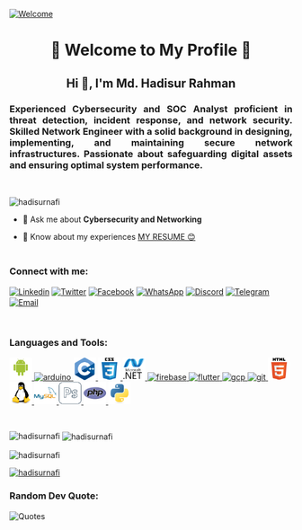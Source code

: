 [![Welcome](https://github.com/hadisurnafi/hadisurnafi/assets/159765715/9422dde4-7593-43d0-a64b-0ac62e26b5de.gif)](https://github.com/hadisurnafi)

<h1 align="center">🌸 Welcome to My Profile 🌸</h1>
<h2 align="center">Hi 👋, I'm Md. Hadisur Rahman</h2>
<h3 align="justify">Experienced Cybersecurity and SOC Analyst proficient in threat detection, incident response, and network security. Skilled Network Engineer with a solid background in designing, implementing, and maintaining secure network infrastructures. Passionate about safeguarding digital assets and ensuring optimal system performance.</h3><br/>

<p align="left"> <img src="https://komarev.com/ghpvc/?username=hadisurnafi&label=Profile%20views&color=blueviolet&style=for-the-badge" alt="hadisurnafi" /> </p>

- 💬 Ask me about **Cybersecurity and Networking**

- 📄 Know about my experiences [MY RESUME 😊](https://pranx.com/hacker/)

<h3 align="left"><br/>Connect with me:</h3>
<p align="left">
<a href="https://linkedin.com/in/hadisur-nafi" target="blank"><img align="center" src="https://github.com/hadisurnafi/hadisurnafi/assets/159765715/4d3c2f06-eab4-48e3-b5e5-3ac1d051a32f.png" alt="Linkedin" height="40" width="40" /></a>
<a href="https://twitter.com/hadisur_nafi" target="blank"><img align="center" src="https://github.com/hadisurnafi/hadisurnafi/assets/159765715/277fdda6-6eb3-424b-abc9-95fd8e329af4.png" alt="Twitter" height="40" width="40" /></a>
<a href="https://facebook.com/hadisur.nafi" target="blank"><img align="center" src="https://github.com/hadisurnafi/hadisurnafi/assets/159765715/803bdcdc-7d9e-4f80-b777-a33ceb806a66.png" alt="Facebook" height="40" width="40" /></a>
<a href="https://wa.me/qr/5EWIRIML57KOH1" target="blank"><img align="center" src="https://github.com/hadisurnafi/hadisurnafi/assets/159765715/9dd81260-297e-4787-924b-fcc78d002df3.png" alt="WhatsApp" height="40" width="40" /></a>
<a href="https://discord.gg/VQMYEFMq" target="blank"><img align="center" src="https://github.com/hadisurnafi/hadisurnafi/assets/159765715/8867f1ae-499a-4032-a60d-9bd7f67ccdee.png" alt="Discord" height="40" width="40" /></a>
<a href="https://t.me/Hadisur.Nafi" target="blank"><img align="center" src="https://github.com/hadisurnafi/hadisurnafi/assets/159765715/2800afe4-004c-4b98-976e-42a45379bd09.png" alt="Telegram" height="40" width="40" /></a>
<a href="mailto:hadisurrahman.cse@gmail.com" target="blank"><img align="center" src="https://github.com/hadisurnafi/hadisurnafi/assets/159765715/8d72e789-d443-48a1-99b1-24466f7db352.png" alt="Email" height="40" width="40" /></a>
</p><br/>

<h3 align="left">Languages and Tools:</h3>
<p align="left"> <a href="https://developer.android.com" target="_blank" rel="noreferrer"> <img src="https://raw.githubusercontent.com/devicons/devicon/master/icons/android/android-original-wordmark.svg" alt="android" width="40" height="40"/> </a> <a href="https://www.arduino.cc/" target="_blank" rel="noreferrer"> <img src="https://cdn.worldvectorlogo.com/logos/arduino-1.svg" alt="arduino" width="40" height="40"/> </a> <a href="https://www.w3schools.com/cpp/" target="_blank" rel="noreferrer"> <img src="https://raw.githubusercontent.com/devicons/devicon/master/icons/cplusplus/cplusplus-original.svg" alt="cplusplus" width="40" height="40"/> </a> <a href="https://www.w3schools.com/css/" target="_blank" rel="noreferrer"> <img src="https://raw.githubusercontent.com/devicons/devicon/master/icons/css3/css3-original-wordmark.svg" alt="css3" width="40" height="40"/> </a> <a href="https://dotnet.microsoft.com/" target="_blank" rel="noreferrer"> <img src="https://raw.githubusercontent.com/devicons/devicon/master/icons/dot-net/dot-net-original-wordmark.svg" alt="dotnet" width="40" height="40"/> </a> <a href="https://firebase.google.com/" target="_blank" rel="noreferrer"> <img src="https://www.vectorlogo.zone/logos/firebase/firebase-icon.svg" alt="firebase" width="40" height="40"/> </a> <a href="https://flutter.dev" target="_blank" rel="noreferrer"> <img src="https://www.vectorlogo.zone/logos/flutterio/flutterio-icon.svg" alt="flutter" width="40" height="40"/> </a> <a href="https://cloud.google.com" target="_blank" rel="noreferrer"> <img src="https://www.vectorlogo.zone/logos/google_cloud/google_cloud-icon.svg" alt="gcp" width="40" height="40"/> </a> <a href="https://git-scm.com/" target="_blank" rel="noreferrer"> <img src="https://www.vectorlogo.zone/logos/git-scm/git-scm-icon.svg" alt="git" width="40" height="40"/> </a> <a href="https://www.w3.org/html/" target="_blank" rel="noreferrer"> <img src="https://raw.githubusercontent.com/devicons/devicon/master/icons/html5/html5-original-wordmark.svg" alt="html5" width="40" height="40"/> </a> <a href="https://www.linux.org/" target="_blank" rel="noreferrer"> <img src="https://raw.githubusercontent.com/devicons/devicon/master/icons/linux/linux-original.svg" alt="linux" width="40" height="40"/> </a> <a href="https://www.mysql.com/" target="_blank" rel="noreferrer"> <img src="https://raw.githubusercontent.com/devicons/devicon/master/icons/mysql/mysql-original-wordmark.svg" alt="mysql" width="40" height="40"/> </a> <a href="https://www.photoshop.com/en" target="_blank" rel="noreferrer"> <img src="https://raw.githubusercontent.com/devicons/devicon/master/icons/photoshop/photoshop-line.svg" alt="photoshop" width="40" height="40"/> </a> <a href="https://www.php.net" target="_blank" rel="noreferrer"> <img src="https://raw.githubusercontent.com/devicons/devicon/master/icons/php/php-original.svg" alt="php" width="40" height="40"/> </a> <a href="https://www.python.org" target="_blank" rel="noreferrer"> <img src="https://raw.githubusercontent.com/devicons/devicon/master/icons/python/python-original.svg" alt="python" width="40" height="40"/> </a> </p><br/>

<p><img align="left" src="https://github-readme-stats.vercel.app/api/top-langs?username=hadisurnafi&show_icons=true&locale=en&layout=compact" alt="hadisurnafi" /></p>

<p>&nbsp;<img align="center" src="https://github-readme-stats.vercel.app/api?username=hadisurnafi&show_icons=true&locale=en" alt="hadisurnafi" /></p>

<p><img align="center" src="https://github-readme-streak-stats.herokuapp.com/?user=hadisurnafi&" alt="hadisurnafi" /></p>

<p align="left"> <a href="https://github.com/ryo-ma/github-profile-trophy"><img src="https://github-profile-trophy.vercel.app/?username=hadisurnafi" alt="hadisurnafi" /></a> </p>

<h3 align="left">Random Dev Quote:</h3>
<p><img align="center" src="https://quotes-github-readme.vercel.app/api?type=horizontal" alt="Quotes" /></p>
